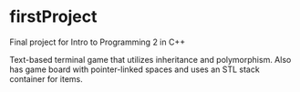# firstProject
Final project for Intro to Programming 2 in C++

Text-based terminal game that utilizes inheritance and polymorphism. 
Also has game board with pointer-linked spaces and uses an STL stack container for items.

